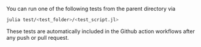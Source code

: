 You can run one of the following tests from the parent directory via

``` bash
julia test/<test_folder>/<test_script.jl>
```

These tests are automatically included in the Github action workflows after any push or pull request.